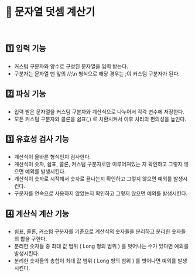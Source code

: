 # 🧮 문자열 덧셈 계산기
<br>

## 1️⃣ 입력 기능
- 커스텀 구분자와 양수로 구성된 문자열을 입력 받는다.
- 구분자는 문자열 맨 앞의 //;\n 형식으로 해당 경우는 ;이 커스텀 구분자가 된다.

## 2️⃣ 파싱 기능
- 입력 받은 문자열을 커스텀 구분자와 계산식으로 나누어서 각각 변수에 저장한다.
- 모든 커스텀 구분자와 콜론을 쉼표(,) 로 치환시켜서 이후 처리의 편의성을 높인다.

## 3️⃣ 유효성 검사 기능
- 계산식이 올바른 형식인지 검사한다.
- 계산식이 숫자, 쉼표, 콜론, 커스텀 구분자로만 이루어져있는 지 확인하고 그렇지 않으면 예외를 발생시킨다.
- 계산식이 숫자로 시작해서 숫자로 끝나는지 확인하고 그렇지 않으면 예외를 발생시킨다.
- 구분자를 연속으로 사용하지 않았는지 확인하고 그렇지 않으면 예외를 발생시킨다.

## 4️⃣ 계산식 계산 기능
- 쉼표, 콜론, 커스텀 구분자를 기준으로 계산식의 숫자들을 분리하고 분리한 숫자들의 합을 구한다.
- 분리한 숫자들 중 최대 값 범위 ( Long 형의 범위 ) 를 벗어나는 수가 있다면 예외를 발생시킨다.
- 분리한 숫자들의 총합이 최대 값 범위 ( Long 형의 범위 ) 를 벗어나면 예외를 발생시킨다. 
